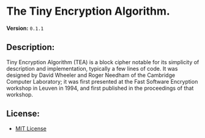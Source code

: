 # The Tiny Encryption Algorithm.
**Version:** `0.1.1`

## Description:
Tiny Encryption Algorithm (TEA) is a block cipher notable for its simplicity of
description and implementation, typically a few lines of code. It was designed
by David Wheeler and Roger Needham of the Cambridge Computer Laboratory; it was
first presented at the Fast Software Encryption workshop in Leuven in 1994, and
first published in the proceedings of that workshop.

## License:
* [MIT License](LICENSE.md)
